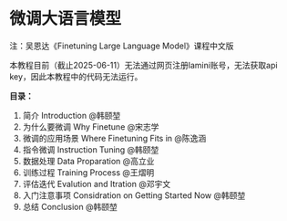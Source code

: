 # 微调大语言模型

注：吴恩达《Finetuning Large Language Model》课程中文版

本教程目前（截止2025-06-11）无法通过网页注册lamini账号，无法获取api key，因此本教程中的代码无法运行。

**目录：**

1. 简介 Introduction @韩颐堃
2. 为什么要微调 Why Finetune @宋志学
3. 微调的应用场景 Where Finetuning Fits in @陈逸涵
4. 指令微调 Instruction Tuning @韩颐堃
5. 数据处理 Data Proparation @高立业
6. 训练过程 Training Process @王熠明
7. 评估迭代 Evalution and Itration @邓宇文
8. 入门注意事项 Considration on Getting Started Now @韩颐堃
9. 总结 Conclusion @韩颐堃